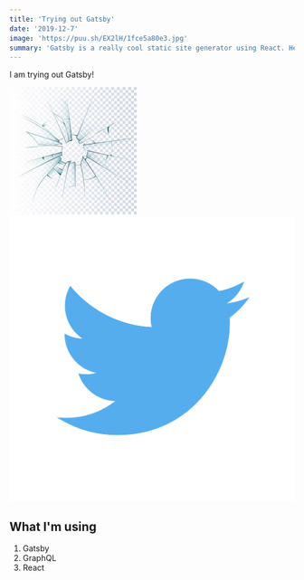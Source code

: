 ```yaml
---
title: 'Trying out Gatsby'
date: '2019-12-7'
image: 'https://puu.sh/EX2lH/1fce5a80e3.jpg'
summary: 'Gatsby is a really cool static site generator using React. Here i will tell you my experience using it!'
---
```


I am trying out Gatsby!

![A cool picture](./cool.jpg)
![Twitter logo](./twitter-logo-png.png)

## What I'm using

1. Gatsby
2. GraphQL
3. React
